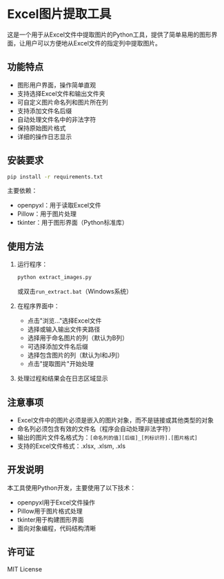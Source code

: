 # Excel图片提取工具

这是一个用于从Excel文件中提取图片的Python工具，提供了简单易用的图形界面，让用户可以方便地从Excel文件的指定列中提取图片。

## 功能特点

- 图形用户界面，操作简单直观
- 支持选择Excel文件和输出文件夹
- 可自定义图片命名列和图片所在列
- 支持添加文件名后缀
- 自动处理文件名中的非法字符
- 保持原始图片格式
- 详细的操作日志显示

## 安装要求

```bash
pip install -r requirements.txt
```

主要依赖：
- openpyxl：用于读取Excel文件
- Pillow：用于图片处理
- tkinter：用于图形界面（Python标准库）

## 使用方法

1. 运行程序：
   ```bash
   python extract_images.py
   ```
   或双击`run_extract.bat`（Windows系统）

2. 在程序界面中：
   - 点击"浏览..."选择Excel文件
   - 选择或输入输出文件夹路径
   - 选择用于命名图片的列（默认为B列）
   - 可选择添加文件名后缀
   - 选择包含图片的列（默认为I和J列）
   - 点击"提取图片"开始处理

3. 处理过程和结果会在日志区域显示

## 注意事项

- Excel文件中的图片必须是嵌入的图片对象，而不是链接或其他类型的对象
- 命名列必须包含有效的文件名（程序会自动处理非法字符）
- 输出的图片文件名格式为：`[命名列的值][后缀]_[列标识符].[图片格式]`
- 支持的Excel文件格式：.xlsx, .xlsm, .xls

## 开发说明

本工具使用Python开发，主要使用了以下技术：
- openpyxl用于Excel文件操作
- Pillow用于图片格式处理
- tkinter用于构建图形界面
- 面向对象编程，代码结构清晰

## 许可证

MIT License